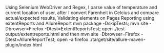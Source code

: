 Using Selenium WebDriver and Regex, I parse value of temperature and current location of user, after I convert Farenheit in Celcius and compare actual/expected results, Validating elements on Pages Reporting using extentReports and AllureReport mvn package -DskipTests; mvn site -Dbrowser=Firefox -Dtest=ExtentReportsTest; open ./test-output/extentreports.html and then mvn site -Dbrowser=Firefox -Dtest=AllureReportTest; open -a firefox ./target/site/allure-maven-plugin/index.html
